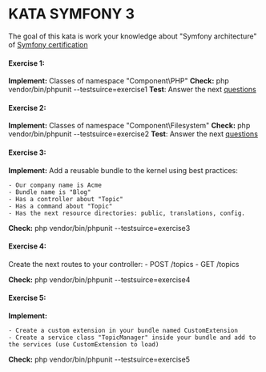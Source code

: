 # KATA SYMFONY 3

The goal of this kata is work your knowledge about "Symfony architecture" of [Symfony certification](https://sensiolabs.com/en/symfony/certification.html)

#### Exercise 1:
**Implement:** Classes of namespace "Component\PHP"
**Check:** php vendor/bin/phpunit --testsuirce=exercise1
**Test**: Answer the next [questions](questions_php.md)

#### Exercise 2:
**Implement:** Classes of namespace "Component\Filesystem"
**Check:** php vendor/bin/phpunit --testsuirce=exercise2
**Test**: Answer the next [questions](questions_filesystem.md)

#### Exercise 3:
**Implement:**
Add a reusable bundle to the kernel using best practices:

    - Our company name is Acme
    - Bundle name is "Blog"
    - Has a controller about "Topic"
    - Has a command about "Topic"
    - Has the next resource directories: public, translations, config.
    
**Check:** php vendor/bin/phpunit --testsuirce=exercise3

#### Exercise 4:
Create the next routes to your controller:
    - POST /topics
    - GET /topics

**Check:** php vendor/bin/phpunit --testsuirce=exercise4    

#### Exercise 5:
**Implement:**

    - Create a custom extension in your bundle named CustomExtension
    - Create a service class "TopicManager" inside your bundle and add to the services (use CustomExtension to load)

**Check:** php vendor/bin/phpunit --testsuirce=exercise5
